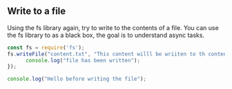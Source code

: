 ## Write to a file
Using the fs library again, try to write to the contents of a file.
You can use the fs library to as a black box, the goal is to understand async tasks.

```javascript
const fs = require('fs');
fs.writeFile("content.txt", "This content willl be wriiten to th content.txt in case context.txt is't present then it will be created automatically", ()=>{
      console.log("file has been written");
});

console.log("Hello before writing the file");
```